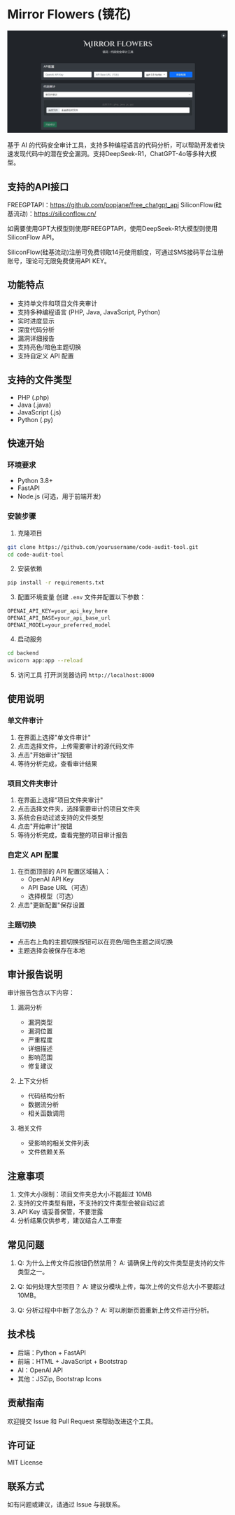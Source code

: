 # Mirror Flowers (镜花)

![image-20250205181045094](https://raw.githubusercontent.com/Ky0toFu/Mirror-Flowers/refs/heads/main/Mirror%20Flowers/Mirror%20Flower.png)

基于 AI 的代码安全审计工具，支持多种编程语言的代码分析，可以帮助开发者快速发现代码中的潜在安全漏洞。支持DeepSeek-R1，ChatGPT-4o等多种大模型。

## 支持的API接口

FREEGPTAPI：https://github.com/popjane/free_chatgpt_api
SiliconFlow(硅基流动)：https://siliconflow.cn/

如需要使用GPT大模型则使用FREEGPTAPI，使用DeepSeek-R1大模型则使用SiliconFlow API。

SiliconFlow(硅基流动)注册可免费领取14元使用额度，可通过SMS接码平台注册账号，理论可无限免费使用API KEY。

## 功能特点

- 支持单文件和项目文件夹审计
- 支持多种编程语言 (PHP, Java, JavaScript, Python)
- 实时进度显示
- 深度代码分析
- 漏洞详细报告
- 支持亮色/暗色主题切换
- 支持自定义 API 配置

## 支持的文件类型

- PHP (.php)
- Java (.java)
- JavaScript (.js)
- Python (.py)

## 快速开始

### 环境要求

- Python 3.8+
- FastAPI
- Node.js (可选，用于前端开发)

### 安装步骤

1. 克隆项目
```bash
git clone https://github.com/yourusername/code-audit-tool.git
cd code-audit-tool
```

2. 安装依赖
```bash
pip install -r requirements.txt
```

3. 配置环境变量
创建 `.env` 文件并配置以下参数：
```env
OPENAI_API_KEY=your_api_key_here
OPENAI_API_BASE=your_api_base_url
OPENAI_MODEL=your_preferred_model
```

4. 启动服务
```bash
cd backend
uvicorn app:app --reload
```

5. 访问工具
打开浏览器访问 `http://localhost:8000`

## 使用说明

### 单文件审计

1. 在界面上选择"单文件审计"
2. 点击选择文件，上传需要审计的源代码文件
3. 点击"开始审计"按钮
4. 等待分析完成，查看审计结果

### 项目文件夹审计

1. 在界面上选择"项目文件夹审计"
2. 点击选择文件夹，选择需要审计的项目文件夹
3. 系统会自动过滤支持的文件类型
4. 点击"开始审计"按钮
5. 等待分析完成，查看完整的项目审计报告

### 自定义 API 配置

1. 在页面顶部的 API 配置区域输入：
   - OpenAI API Key
   - API Base URL（可选）
   - 选择模型（可选）
2. 点击"更新配置"保存设置

### 主题切换

- 点击右上角的主题切换按钮可以在亮色/暗色主题之间切换
- 主题选择会被保存在本地

## 审计报告说明

审计报告包含以下内容：

1. 漏洞分析
   - 漏洞类型
   - 漏洞位置
   - 严重程度
   - 详细描述
   - 影响范围
   - 修复建议

2. 上下文分析
   - 代码结构分析
   - 数据流分析
   - 相关函数调用

3. 相关文件
   - 受影响的相关文件列表
   - 文件依赖关系

## 注意事项

1. 文件大小限制：项目文件夹总大小不能超过 10MB
2. 支持的文件类型有限，不支持的文件类型会被自动过滤
3. API Key 请妥善保管，不要泄露
4. 分析结果仅供参考，建议结合人工审查

## 常见问题

1. Q: 为什么上传文件后按钮仍然禁用？
   A: 请确保上传的文件类型是支持的文件类型之一。

2. Q: 如何处理大型项目？
   A: 建议分模块上传，每次上传的文件总大小不要超过 10MB。

3. Q: 分析过程中中断了怎么办？
   A: 可以刷新页面重新上传文件进行分析。

## 技术栈

- 后端：Python + FastAPI
- 前端：HTML + JavaScript + Bootstrap
- AI：OpenAI API
- 其他：JSZip, Bootstrap Icons

## 贡献指南

欢迎提交 Issue 和 Pull Request 来帮助改进这个工具。

## 许可证

MIT License

## 联系方式

如有问题或建议，请通过 Issue 与我联系。